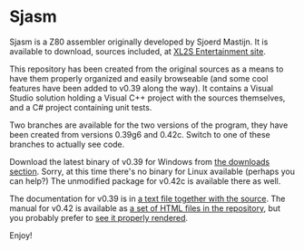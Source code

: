 # Sjasm #

Sjasm is a Z80 assembler originally developed by Sjoerd Mastijn. It is available to download, sources included, at [XL2S Entertainment site](http://home.online.nl/~smastijn/home.html).

This repository has been created from the original sources as a means to have them properly organized and easily browseable (and some cool features have been added to v0.39 along the way). It contains a Visual Studio solution holding a Visual C++ project with the sources themselves, and a C# project containing unit tests.

Two branches are available for the two versions of the program, they have been created from versions 0.39g6 and 0.42c. Switch to one of these branches to actually see code.

Download the latest binary of v0.39 for Windows from [the downloads section](https://bitbucket.org/konamiman/sjasm/downloads). Sorry, at this time there's no binary for Linux available (perhaps you can help?) The unmodified package for v0.42c is available there as well.

The documentation for v0.39 is in [a text file together with the source](https://bitbucket.org/konamiman/sjasm/src/v0.39/README.txt). The manual for v0.42 is available as [a set of HTML files in the repository](https://bitbucket.org/konamiman/sjasm/src/v0.42/Manual), but you probably prefer to [see it properly rendered](http://konamiman.bitbucket.org/sjasm-manual).

Enjoy!
